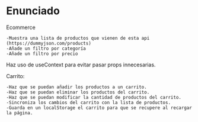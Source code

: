 # Enunciado

Ecommerce

    -Muestra una lista de productos que vienen de esta api (https://dummyjson.com/products)
    -Añade un filtro por categoría
    -Añade un filtro por precio

Haz uso de useContext para evitar pasar props innecesarias.

Carrito:

    -Haz que se puedan añadir los productos a un carrito.
    -Haz que se puedan eliminar los productos del carrito.
    -Haz que se puedan modificar la cantidad de productos del carrito.
    -Sincroniza los cambios del carrito con la lista de productos.
    -Guarda en un localStorage el carrito para que se recupere al recargar la página.
